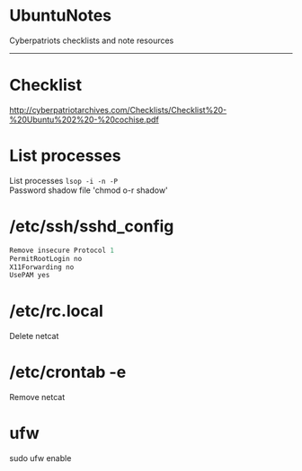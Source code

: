 # UbuntuNotes
Cyberpatriots checklists and note resources

---


# Checklist
http://cyberpatriotarchives.com/Checklists/Checklist%20-%20Ubuntu%202%20-%20cochise.pdf


# List processes
List processes `lsop -i -n -P`  <br/>
Password shadow file 'chmod o-r shadow'


# /etc/ssh/sshd_config
```python
Remove insecure Protocol 1
PermitRootLogin no
X11Forwarding no
UsePAM yes
```

# /etc/rc.local
Delete netcat


# /etc/crontab -e
Remove netcat


# ufw
sudo ufw enable
